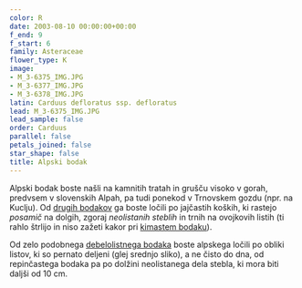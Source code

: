 ```yaml
---
color: R
date: 2003-08-10 00:00:00+00:00
f_end: 9
f_start: 6
family: Asteraceae
flower_type: K
image:
- M_3-6375_IMG.JPG
- M_3-6377_IMG.JPG
- M_3-6378_IMG.JPG
latin: Carduus defloratus ssp. defloratus
lead: M_3-6375_IMG.JPG
lead_sample: false
order: Carduus
parallel: false
petals_joined: false
star_shape: false
title: Alpski bodak
---
```

Alpski bodak boste našli na kamnitih tratah in grušču visoko v gorah, predvsem v slovenskih Alpah, pa tudi ponekod v Trnovskem gozdu (npr. na Kuclju). Od [drugih bodakov](../genus/carduus/) ga boste ločili po jajčastih koških, ki rastejo *posamič* na dolgih, zgoraj *neolistanih steblih* in trnih na ovojkovih listih (ti rahlo štrlijo in niso zažeti kakor pri [kimastem bodaku](../carduusnutansssp.nutans/)).

Od zelo podobnega [debelolistnega bodaka](../carduuscrassifoliusssp.crassifolius/) boste alpskega ločili po obliki listov, ki so pernato deljeni (glej srednjo sliko), a ne čisto do dna, od repinčastega bodaka pa po dolžini neolistanega dela stebla, ki mora biti daljši od 10 cm.
